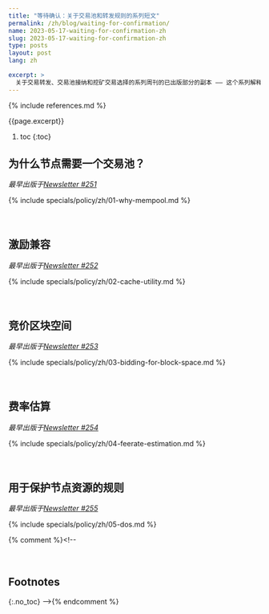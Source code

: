 ```yaml
---
title: "等待确认：关于交易池和转发规则的系列短文"
permalink: /zh/blog/waiting-for-confirmation/
name: 2023-05-17-waiting-for-confirmation-zh
slug: 2023-05-17-waiting-for-confirmation-zh
type: posts
layout: post
lang: zh

excerpt: >
  关于交易转发、交易池接纳和挖矿交易选择的系列周刊的已出版部分的副本 —— 这个系列解释了为父么 Bitcoin Core 设置了比共识规则更严格的交易池规则，以及钱包可以如何更高效地使用这些规则。
---
```

<style>
/* put a little extra space between the H2s to maybe help
 * readers understand each of these was originally published independently
 * of the others */
h2:not(:first-of-type) { margin-top: 3em; }
</style>

{% include references.md %}

{{page.excerpt}}

1. toc
{:toc}

## 为什么节点需要一个交易池？

*最早出版于[Newsletter #251](/zh/newsletters/2023/05/17/#等待确认-1-我们为什么需要一个交易池)*

{% include specials/policy/zh/01-why-mempool.md %}

## 激励兼容

*最早出版于[Newsletter #252](/zh/newsletters/2023/05/24/#等待确认-2激励)*

{% include specials/policy/zh/02-cache-utility.md %}

## 竞价区块空间

*最早出版于[Newsletter #253](/zh/newsletters/2023/05/31/#等待确认3竞价区块空间)*

{% include specials/policy/zh/03-bidding-for-block-space.md %}

## 费率估算

*最早出版于[Newsletter #254](/zh/newsletters/2023/06/07/#等待确认-4费率估算)*

{% include specials/policy/zh/04-feerate-estimation.md %}

## 用于保护节点资源的规则

*最早出版于[Newsletter #255](/zh/newsletters/2023/06/14/#等待确认-5用于保护节点资源的规则)*

{% include specials/policy/zh/05-dos.md %}

{% comment %}<!--
## Footnotes
{:.no_toc}
-->{% endcomment %}